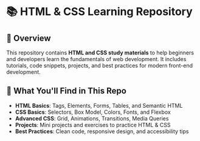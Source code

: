 # 📚 HTML & CSS Learning Repository  

## 📌 Overview  
This repository contains **HTML and CSS study materials** to help beginners and developers learn the fundamentals of web development. It includes tutorials, code snippets, projects, and best practices for modern front-end development.  

## 🚀 What You'll Find in This Repo  
- **HTML Basics**: Tags, Elements, Forms, Tables, and Semantic HTML  
- **CSS Basics**: Selectors, Box Model, Colors, Fonts, and Flexbox  
- **Advanced CSS**: Grid, Animations, Transitions, Media Queries  
- **Projects**: Mini projects and exercises to practice HTML & CSS  
- **Best Practices**: Clean code, responsive design, and accessibility tips  


